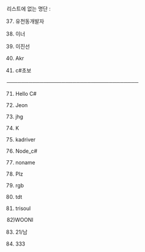 리스트에 없는 명단 :

37) 유천동개발자

39) 이너

40) 이진선



62) Akr

66) c#초보


────────────────────────────────────

71) Hello C#

72) Jeon

73) jhg

74) K

75) kadriver

76) Node_c#

77) noname

78) Plz

79) rgb

80) tdt

81) trisoul

82)WOONI

83) 21/남

84) 333

